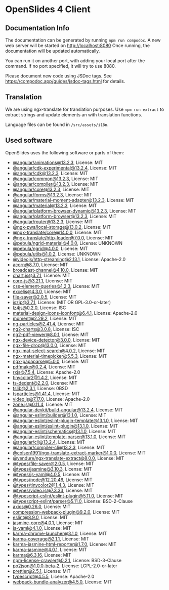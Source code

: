 # OpenSlides 4 Client

## Documentation Info

The documentation can be generated by running `npm run compodoc`. A new web server will be started on
<http://localhost:8080> Once running, the documentation will be updated automatically.

You can run it on another port, with adding your local port after the command. If no port specified, it will try to
use 8080.

Please document new code using JSDoc tags. See <https://compodoc.app/guides/jsdoc-tags.html> for details.

## Translation

We are using ngx-translate for translation purposes. Use `npm run extract` to extract strings and update elements an
with translation functions.

Language files can be found in `/src/assets/i18n`.

## Used software

OpenSlides uses the following software or parts of them:

- [@angular/animations@13.2.3](https://github.com/angular/angular), License: MIT
- [@angular/cdk-experimental@13.2.4](https://github.com/angular/components), License: MIT
- [@angular/cdk@13.2.3](https://github.com/angular/components), License: MIT
- [@angular/common@13.2.3](https://github.com/angular/angular), License: MIT
- [@angular/compiler@13.2.3](https://github.com/angular/angular), License: MIT
- [@angular/core@13.2.3](https://github.com/angular/angular), License: MIT
- [@angular/forms@13.2.3](https://github.com/angular/angular), License: MIT
- [@angular/material-moment-adapter@13.2.3](https://github.com/angular/components), License: MIT
- [@angular/material@13.2.3](https://github.com/angular/components), License: MIT
- [@angular/platform-browser-dynamic@13.2.3](https://github.com/angular/angular), License: MIT
- [@angular/platform-browser@13.2.3](https://github.com/angular/angular), License: MIT
- [@angular/router@13.2.3](https://github.com/angular/angular), License: MIT
- [@ngx-pwa/local-storage@13.0.2](https://github.com/cyrilletuzi/angular-async-local-storage), License: MIT
- [@ngx-translate/core@14.0.0](https://github.com/ngx-translate/core), License: MIT
- [@ngx-translate/http-loader@7.0.0](https://github.com/ngx-translate/core), License: MIT
- [@pebula/ngrid-material@4.0.0](undefined), License: UNKNOWN
- [@pebula/ngrid@4.0.0](https://github.com/shlomiassaf/ngrid), License: MIT
- [@pebula/utils@1.0.2](undefined), License: UNKNOWN
- [@videojs/http-streaming@2.13.1](https://github.com/videojs/http-streaming), License: Apache-2.0
- [acorn@8.7.0](https://github.com/acornjs/acorn), License: MIT
- [broadcast-channel@4.10.0](https://github.com/pubkey/broadcast-channel), License: MIT
- [chart.js@3.7.1](https://github.com/chartjs/Chart.js), License: MIT
- [core-js@3.21.1](https://github.com/zloirock/core-js), License: MIT
- [css-element-queries@1.2.3](https://github.com/marcj/css-element-queries), License: MIT
- [exceljs@4.3.0](https://github.com/exceljs/exceljs), License: MIT
- [file-saver@2.0.5](https://github.com/eligrey/FileSaver.js), License: MIT
- [jszip@3.7.1](https://github.com/Stuk/jszip), License: (MIT OR GPL-3.0-or-later)
- [lz4js@0.2.0](https://github.com/Benzinga/lz4js), License: ISC
- [material-design-icons-iconfont@6.4.1](https://github.com/jossef/material-design-icons-iconfont), License: Apache-2.0
- [moment@2.29.2](https://github.com/moment/moment), License: MIT
- [ng-particles@2.41.4](https://github.com/matteobruni/tsparticles), License: MIT
- [ng2-charts@3.0.8](https://github.com/valor-software/ng2-charts), License: ISC
- [ng2-pdf-viewer@8.0.1](git+https://vadimdez@github.com/VadimDez/ng2-pdf-viewer), License: MIT
- [ngx-device-detector@3.0.0](https://github.com/KoderLabs/ngx-device-detector), License: MIT
- [ngx-file-drop@13.0.0](https://github.com/georgipeltekov/ngx-file-drop), License: MIT
- [ngx-mat-select-search@4.0.2](https://github.com/bithost-gmbh/ngx-mat-select-search), License: MIT
- [ngx-material-timepicker@5.5.3](https://github.com/Agranom/ngx-material-timepicker), License: MIT
- [ngx-papaparse@5.0.0](https://github.com/alberthaff/ngx-papaparse), License: MIT
- [pdfmake@0.2.4](https://github.com/bpampuch/pdfmake), License: MIT
- [rxjs@7.5.4](https://github.com/reactivex/rxjs), License: Apache-2.0
- [tinycolor2@1.4.2](https://github.com/bgrins/TinyColor), License: MIT
- [ts-dedent@2.2.0](https://github.com/tamino-martinius/node-ts-dedent), License: MIT
- [tslib@2.3.1](https://github.com/Microsoft/tslib), License: 0BSD
- [tsparticles@1.41.4](https://github.com/matteobruni/tsparticles), License: MIT
- [video.js@7.17.0](https://github.com/videojs/video.js), License: Apache-2.0
- [zone.js@0.11.4](https://github.com/angular/angular), License: MIT
- [@angular-devkit/build-angular@13.2.4](https://github.com/angular/angular-cli), License: MIT
- [@angular-eslint/builder@13.1.0](https://github.com/angular-eslint/angular-eslint), License: MIT
- [@angular-eslint/eslint-plugin-template@13.1.0](https://github.com/angular-eslint/angular-eslint), License: MIT
- [@angular-eslint/eslint-plugin@13.1.0](https://github.com/angular-eslint/angular-eslint), License: MIT
- [@angular-eslint/schematics@13.1.0](https://github.com/angular-eslint/angular-eslint), License: MIT
- [@angular-eslint/template-parser@13.1.0](https://github.com/angular-eslint/angular-eslint), License: MIT
- [@angular/cli@13.2.4](https://github.com/angular/angular-cli), License: MIT
- [@angular/compiler-cli@13.2.3](https://github.com/angular/angular), License: MIT
- [@colsen1991/ngx-translate-extract-marker@1.0.0](https://github.com/Husbanken/ngx-translate-extract-marker), License: MIT
- [@vendure/ngx-translate-extract@8.0.0](https://github.com/vendure-ecommerce/ngx-translate-extract), License: MIT
- [@types/file-saver@2.0.5](https://github.com/DefinitelyTyped/DefinitelyTyped), License: MIT
- [@types/jasmine@3.10.3](https://github.com/DefinitelyTyped/DefinitelyTyped), License: MIT
- [@types/js-yaml@4.0.5](https://github.com/DefinitelyTyped/DefinitelyTyped), License: MIT
- [@types/node@12.20.46](https://github.com/DefinitelyTyped/DefinitelyTyped), License: MIT
- [@types/tinycolor2@1.4.3](https://github.com/DefinitelyTyped/DefinitelyTyped), License: MIT
- [@types/video.js@7.3.33](https://github.com/DefinitelyTyped/DefinitelyTyped), License: MIT
- [@typescript-eslint/eslint-plugin@5.11.0](https://github.com/typescript-eslint/typescript-eslint), License: MIT
- [@typescript-eslint/parser@5.11.0](https://github.com/typescript-eslint/typescript-eslint), License: BSD-2-Clause
- [axios@0.26.0](https://github.com/axios/axios), License: MIT
- [compression-webpack-plugin@9.2.0](https://github.com/webpack-contrib/compression-webpack-plugin), License: MIT
- [eslint@8.9.0](https://github.com/eslint/eslint), License: MIT
- [jasmine-core@4.0.1](https://github.com/jasmine/jasmine), License: MIT
- [js-yaml@4.1.0](https://github.com/nodeca/js-yaml), License: MIT
- [karma-chrome-launcher@3.1.0](https://github.com/karma-runner/karma-chrome-launcher), License: MIT
- [karma-coverage@2.1.1](https://github.com/karma-runner/karma-coverage), License: MIT
- [karma-jasmine-html-reporter@1.7.0](https://github.com/dfederm/karma-jasmine-html-reporter), License: MIT
- [karma-jasmine@4.0.1](https://github.com/karma-runner/karma-jasmine), License: MIT
- [karma@6.3.16](https://github.com/karma-runner/karma), License: MIT
- [npm-license-crawler@0.2.1](http://github.com/mwittig/npm-license-crawler), License: BSD-3-Clause
- [po2json@1.0.0-beta-2](https://github.com/mikeedwards/po2json), License: LGPL-2.0-or-later
- [prettier@2.5.1](https://github.com/prettier/prettier), License: MIT
- [typescript@4.5.5](https://github.com/Microsoft/TypeScript), License: Apache-2.0
- [webpack-bundle-analyzer@4.5.0](https://github.com/webpack-contrib/webpack-bundle-analyzer), License: MIT
